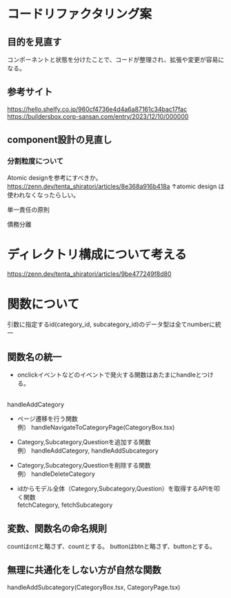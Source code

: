 # コードリファクタリング案

## 目的を見直す
コンポーネントと状態を分けたことで、コードが整理され、拡張や変更が容易になる。

## 参考サイト

https://hello.shelfy.co.jp/960cf4736e4d4a6a87161c34bac17fac
https://buildersbox.corp-sansan.com/entry/2023/12/10/000000

## component設計の見直し

### 分割粒度について
Atomic designを参考にすべきか。
https://zenn.dev/tenta_shiratori/articles/8e368a916b418a
↑atomic design は使われなくなったらしい。

単一責任の原則

債務分離

# ディレクトリ構成について考える
https://zenn.dev/tenta_shiratori/articles/9be477249f8d80

# 関数について
引数に指定するid(category_id, subcategory_id)のデータ型は全てnumberに統一

## 関数名の統一

- onclickイベントなどのイベントで発火する関数はあたまにhandleとつける。
<br>
handleAddCategory

- ページ遷移を行う関数<br>
例）
handleNavigateToCategoryPage(CategoryBox.tsx)

- Category,Subcategory,Questionを追加する関数<br>
例）
handleAddCategory, handleAddSubcategory

- Category,Subcategory,Questionを削除する関数<br>
例）
handleDeleteCategory

- idからモデル全体（Category,Subcategory,Question）を取得するAPIを叩く関数<br>
fetchCategory, fetchSubcategory



## 変数、関数名の命名規則
countはcntと略さず、countとする。
buttonはbtnと略さず、buttonとする。


## 無理に共通化をしない方が自然な関数
handleAddSubcategory(CategoryBox.tsx, CategoryPage.tsx)